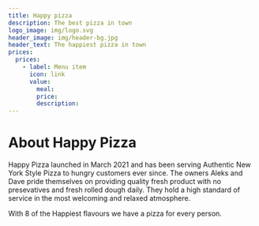 ```yaml
---
title: Happy pizza
description: The best pizza in town
logo_image: img/logo.svg
header_image: img/header-bg.jpg
header_text: The happiest pizza in town
prices:
  prices:
    - label: Menu item
      icon: link
      value:
        meal:
        price:
        description:
---
```


# About Happy Pizza

Happy Pizza launched in March 2021 and has been serving Authentic New York Style Pizza to hungry customers ever since. The owners Aleks and Dave pride themselves on providing quality fresh product with no presevatives and fresh rolled dough daily. They hold a high standard of service in the most welcoming and relaxed atmosphere.

With 8 of the Happiest flavours we have a pizza for every person.
